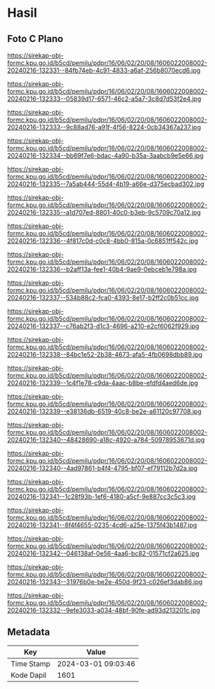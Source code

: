 # Hasil

## Foto C Plano

https://sirekap-obj-formc.kpu.go.id/b5cd/pemilu/pdpr/16/06/02/20/08/1606022008002-20240216-132331--84fb74eb-4c91-4833-a6af-256b8070ecd6.jpg

https://sirekap-obj-formc.kpu.go.id/b5cd/pemilu/pdpr/16/06/02/20/08/1606022008002-20240216-132333--05839d17-6571-46c2-a5a7-3c8d7d53f2e4.jpg

https://sirekap-obj-formc.kpu.go.id/b5cd/pemilu/pdpr/16/06/02/20/08/1606022008002-20240216-132333--9c88ad76-a91f-4f56-8224-0cb34367a237.jpg

https://sirekap-obj-formc.kpu.go.id/b5cd/pemilu/pdpr/16/06/02/20/08/1606022008002-20240216-132334--bb69f7e6-bdac-4a90-b35a-3aabcb9e5e66.jpg

https://sirekap-obj-formc.kpu.go.id/b5cd/pemilu/pdpr/16/06/02/20/08/1606022008002-20240216-132335--7a5ab444-55d4-4b19-a66e-d375ecbad302.jpg

https://sirekap-obj-formc.kpu.go.id/b5cd/pemilu/pdpr/16/06/02/20/08/1606022008002-20240216-132335--a1d707ed-8801-40c0-b3eb-9c5709c70a12.jpg

https://sirekap-obj-formc.kpu.go.id/b5cd/pemilu/pdpr/16/06/02/20/08/1606022008002-20240216-132336--4f817c0d-c0c8-4bb0-815a-0c6851ff542c.jpg

https://sirekap-obj-formc.kpu.go.id/b5cd/pemilu/pdpr/16/06/02/20/08/1606022008002-20240216-132336--b2aff13a-fee1-40b4-9ae9-0ebceb1e798a.jpg

https://sirekap-obj-formc.kpu.go.id/b5cd/pemilu/pdpr/16/06/02/20/08/1606022008002-20240216-132337--534b88c2-fca0-4393-8e17-b2ff2c0b51cc.jpg

https://sirekap-obj-formc.kpu.go.id/b5cd/pemilu/pdpr/16/06/02/20/08/1606022008002-20240216-132337--c76ab2f3-d1c3-4696-a210-e2cf6062f929.jpg

https://sirekap-obj-formc.kpu.go.id/b5cd/pemilu/pdpr/16/06/02/20/08/1606022008002-20240216-132338--84bc1e52-2b38-4673-afa5-4fb0698dbb89.jpg

https://sirekap-obj-formc.kpu.go.id/b5cd/pemilu/pdpr/16/06/02/20/08/1606022008002-20240216-132339--1c4f1e78-c9da-4aac-b8be-efdfd4aed6de.jpg

https://sirekap-obj-formc.kpu.go.id/b5cd/pemilu/pdpr/16/06/02/20/08/1606022008002-20240216-132339--e38136db-6519-40c8-be2e-a61120c97708.jpg

https://sirekap-obj-formc.kpu.go.id/b5cd/pemilu/pdpr/16/06/02/20/08/1606022008002-20240216-132340--48428690-a18c-4920-a784-50978953671d.jpg

https://sirekap-obj-formc.kpu.go.id/b5cd/pemilu/pdpr/16/06/02/20/08/1606022008002-20240216-132340--4ad97861-b4f4-4795-bf07-ef79112b7d2a.jpg

https://sirekap-obj-formc.kpu.go.id/b5cd/pemilu/pdpr/16/06/02/20/08/1606022008002-20240216-132341--1c28f93b-1ef6-4180-a5cf-9e887cc3c5c3.jpg

https://sirekap-obj-formc.kpu.go.id/b5cd/pemilu/pdpr/16/06/02/20/08/1606022008002-20240216-132341--8f4f4655-0235-4cd6-a25e-1375f43b1487.jpg

https://sirekap-obj-formc.kpu.go.id/b5cd/pemilu/pdpr/16/06/02/20/08/1606022008002-20240216-132342--046138af-0e56-4aa6-bc82-01571cf2a625.jpg

https://sirekap-obj-formc.kpu.go.id/b5cd/pemilu/pdpr/16/06/02/20/08/1606022008002-20240216-132343--31976b0e-be2e-450d-9f23-c026ef3dab86.jpg

https://sirekap-obj-formc.kpu.go.id/b5cd/pemilu/pdpr/16/06/02/20/08/1606022008002-20240216-132332--9efe3033-a034-48bf-90fe-ad93d213201c.jpg


## Metadata

| Key        | Value               |
| ---------- | ------------------- |
| Time Stamp | 2024-03-01 09:03:46 |
| Kode Dapil | 1601                |



